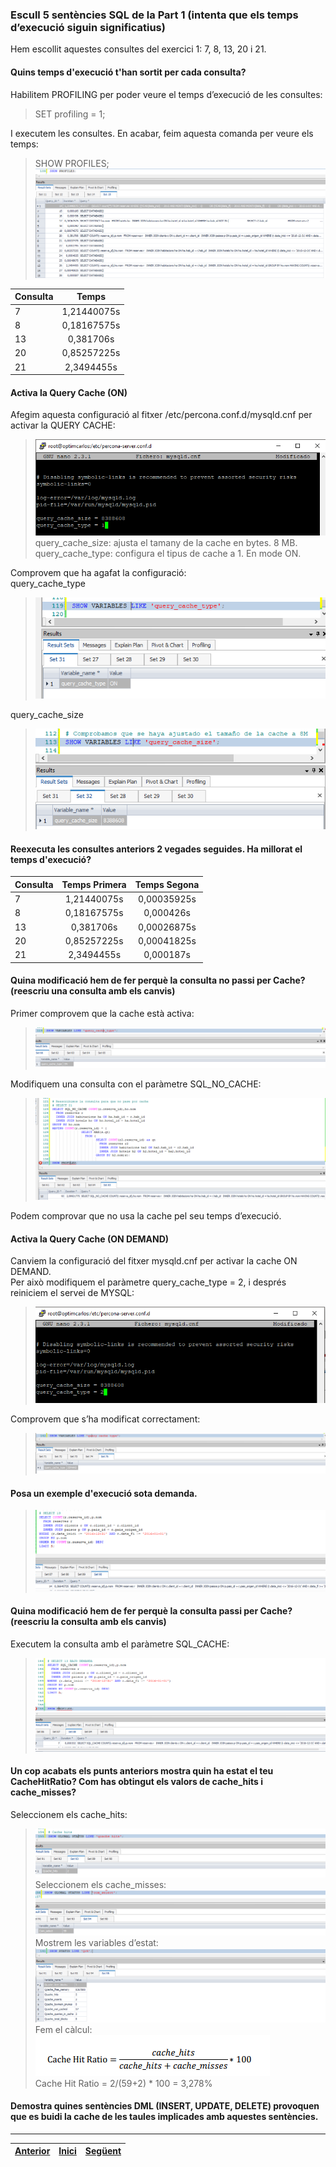 ### Escull 5 sentències SQL de la Part 1 (intenta que els temps d’execució siguin significatius)   
Hem escollit aquestes consultes del exercici 1: 7, 8, 13, 20 i 21.  
  
#### Quins temps d'execució t'han sortit per cada consulta?  
Habilitem PROFILING per poder veure el temps d’execució de les consultes:  
> SET profiling = 1; 
  
I executem les consultes. En acabar, feim aquesta comanda per veure els temps:  
> SHOW PROFILES;  
>  ![1](https://raw.githubusercontent.com/Josep88/MP02UF3-A1/master/img/exercici2/1.png)  
  
| Consulta      | Temps         |
| ------------- |:-------------:|
| 7             | 1,21440075s   |
| 8             | 0,18167575s   |
| 13            | 0,381706s     |
| 20            | 0,85257225s   |
| 21            | 2,3494455s    |
  
#### Activa la Query Cache (ON)  
Afegim aquesta configuració al fitxer /etc/percona.conf.d/mysqld.cnf per activar la QUERY CACHE:  
>  ![1](https://raw.githubusercontent.com/Josep88/MP02UF3-A1/master/img/exercici2/2.png)  
query_cache_size: ajusta el tamany de la cache en bytes. 8 MB.  
query_cache_type: configura el tipus de cache a 1. En mode ON.  
  
Comprovem que ha agafat la configuració:  
query_cache_type  
>  ![1](https://raw.githubusercontent.com/Josep88/MP02UF3-A1/master/img/exercici2/3.png)  
  
query_cache_size  
>  ![1](https://raw.githubusercontent.com/Josep88/MP02UF3-A1/master/img/exercici2/4.png)  
  
#### Reexecuta les consultes anteriors 2 vegades seguides. Ha millorat el temps d'execució?  
| Consulta      | Temps Primera | Temps Segona |
| ------------- |:-------------:|:------------:|
| 7             | 1,21440075s   | 0,00035925s  |
| 8             | 0,18167575s   | 0,000426s    |
| 13            | 0,381706s     | 0,00026875s  |
| 20            | 0,85257225s   | 0,00041825s  |
| 21            | 2,3494455s    | 0,000187s    |
  
#### Quina modificació hem de fer perquè la consulta no passi per Cache? (reescriu una consulta amb els canvis)  
Primer comprovem que la cache està activa:  
>  ![1](https://raw.githubusercontent.com/Josep88/MP02UF3-A1/master/img/exercici2/5.png)  
  
Modifiquem una consulta con el paràmetre SQL_NO_CACHE:  
>  ![1](https://raw.githubusercontent.com/Josep88/MP02UF3-A1/master/img/exercici2/6.png)  
  
Podem comprovar que no usa la cache pel seu temps d’execució.  
  
#### Activa la Query Cache (ON DEMAND)  
Canviem  la configuració del fitxer mysqld.cnf per activar la cache ON DEMAND.  
Per això modifiquem el paràmetre query_cache_type = 2, i després reiniciem el servei de MYSQL:  
>  ![1](https://raw.githubusercontent.com/Josep88/MP02UF3-A1/master/img/exercici2/7.png)  
  
Comprovem que s’ha modificat correctament:  
>  ![1](https://raw.githubusercontent.com/Josep88/MP02UF3-A1/master/img/exercici2/8.png)  
  
#### Posa un exemple d'execució sota demanda.   
>  ![1](https://raw.githubusercontent.com/Josep88/MP02UF3-A1/master/img/exercici2/9.png)  
  
#### Quina modificació hem de fer perquè la consulta passi per Cache?(reescriu la consulta amb els canvis)  
Executem la consulta amb el paràmetre SQL_CACHE:  
>  ![1](https://raw.githubusercontent.com/Josep88/MP02UF3-A1/master/img/exercici2/10.png)  

  
#### Un cop acabats els punts anteriors mostra quin ha estat el teu CacheHitRatio? Com has obtingut els valors de cache_hits i cache_misses?  
Seleccionem els cache_hits:  
>  ![1](https://raw.githubusercontent.com/Josep88/MP02UF3-A1/master/img/exercici2/11.png)  
Seleccionem els cache_misses:  
>  ![1](https://raw.githubusercontent.com/Josep88/MP02UF3-A1/master/img/exercici2/12.png)  
Mostrem les variables d’estat:  
>  ![1](https://raw.githubusercontent.com/Josep88/MP02UF3-A1/master/img/exercici2/13.png)  
Fem el càlcul:  
>  ![1](https://raw.githubusercontent.com/Josep88/MP02UF3-A1/master/img/exercici2/14.png)  
Cache Hit Ratio = 2/(59+2) * 100 = 3,278%  
  
#### Demostra quines sentències DML (INSERT, UPDATE, DELETE) provoquen que es buidi la cache de les taules implicades amb aquestes sentències.  
  
***
|[Anterior](https://github.com/Josep88/MP02UF3-A1/blob/master/Exercicis/exercici1.md)|[Inici](https://github.com/Josep88/MP02UF3-A1)|[Següent](https://github.com/Josep88/MP02UF3-A1/blob/master/Exercicis/exercici3.md)|
|:-:|:-:|:-:|
